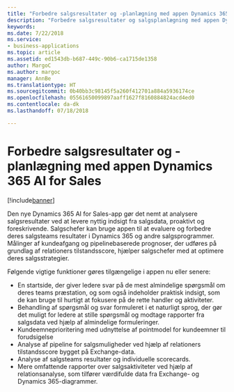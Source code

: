 ```yaml
---
title: "Forbedre salgsresultater og -planlægning med appen Dynamics 365 AI for Sales"
description: "Forbedre salgsresultater og salgsplanlægning med appen Dynamics 365 AI for Sales"
keywords: 
ms.date: 7/22/2018
ms.service:
- business-applications
ms.topic: article
ms.assetid: ed1543db-b687-449c-90b6-ca1715de1358
author: MargoC
ms.author: margoc
manager: AnnBe
ms.translationtype: HT
ms.sourcegitcommit: 0b40bb3c98145f5a260f412701a884a5936174ce
ms.openlocfilehash: 05561650099897aaff1627f8160884824acd4ed0
ms.contentlocale: da-dk
ms.lasthandoff: 07/18/2018

---
```


# <a name="enhance-sales-performance-and-planning-with-the-dynamics-365-ai-for-sales-app"></a>Forbedre salgsresultater og -planlægning med appen Dynamics 365 AI for Sales


[!include[banner](../../includes/banner.md)]


Den nye Dynamics 365 AI for Sales-app gør det nemt at analysere salgsresultater ved at levere nyttig indsigt fra salgsdata, proaktivt og foreskrivende. Salgschefer kan bruge appen til at evaluere og forbedre deres salgsteams resultater i Dynamics 365 og andre salgsprogrammer. Målinger af kundeafgang og pipelinebaserede prognoser, der udføres på grundlag af relationers tilstandsscore, hjælper salgschefer med at optimere deres salgsstrategier.

Følgende vigtige funktioner gøres tilgængelige i appen nu eller senere:

-   En startside, der giver ledere svar på de mest almindelige spørgsmål om deres teams præstation, og som også indeholder praktisk indsigt, som de kan bruge til hurtigt at fokusere på de rette handler og aktiviteter.
-   Behandling af spørgsmål og svar formuleret i et naturligt sprog, der gør det muligt for ledere at stille spørgsmål og modtage rapporter fra salgsdata ved hjælp af almindelige formuleringer. 
-   Kundeemneprioritering med udnyttelse af pointmodel for kundeemner til forudsigelse
-   Analyse af pipeline for salgsmuligheder ved hjælp af relationers tilstandsscore bygget på Exchange-data.
-   Analyse af salgsteams resultater og individuelle scorecards.
-   Mere omfattende rapporter over salgsaktiviteter ved hjælp af relationsanalyse, som tilfører værdifulde data fra Exchange- og Dynamics 365-diagrammer.   

